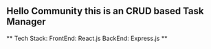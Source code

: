 ## Hello Community this is an CRUD based Task Manager 
** Tech Stack:
  FrontEnd: React.js
  BackEnd: Express.js **
